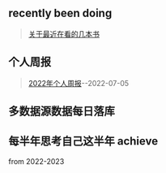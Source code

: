 
## recently been doing 
> [关于最近在看的几本书](https://www.bilibili.com/video/BV1gB4y1i7w3?spm_id_from=333.337.search-card.all.click)

## 个人周报
>  [2022年个人周报](https://github.com/leegangan/his-life/issues/1)--2022-07-05
> 
> 
> 
>


## 多数据源数据每日落库




## 每半年思考自己这半年 achieve 
from 2022-2023






